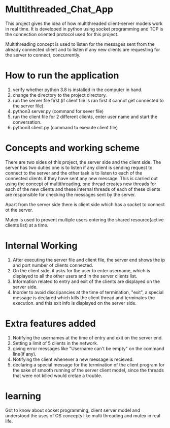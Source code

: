# Multithreaded_Chat_App
This project gives the idea of how multithreaded client-server models work in real time.
It is developed in python using socket programming and TCP is the connection oriented protocol used for this project.

Multithreading concept is used to listen for the messages sent from the already connected client and to listen if any new clients are requesting for the server to connect, concurrently.

# How to run the application
1. verify whether python 3.8 is installed in the computer in hand.
2. change the directory to the project directory.
3. run the server file first.(if client file is ran first it cannot get connected to the server file).
4. python3 server.py  (command for sever file)
5. run the client file for 2 different clients, enter user name and start the conversation.
6. python3 client.py    (command to execute client file)

# Concepts and working scheme
There are two sides of this project, the server side and the client side. The server has two duties one is to listen if any client is sending request to connect to the server and the other task is to listen to each of the connected clients if they have sent any new message. This is carried out using the concept of multithreading, one thread creates new threads for each of the new clients and these internal threads of each of these clients are responsible for checking the messages sent by the server.

Apart from the server side there is client side which has a socket to connect ot the server.

Mutex is used to prevent multiple users entering the shared resource(active clients list) at a time.

# Internal Working
1. After executing the server file and client file, the server end shows the ip and port number of clients connected.
2. On the client side, it asks for the user to enter username, which is displayed to all the other users and in the server clients list.
3. Information related to entry and exit of the clients are displayed on the server side.
4. Inorder to avoid discripancies at the time of termination, "exit", a special message is declared which kills the client thread and terminates the execution. and this exit info is displayed on the server side.

# Extra features added
1. Notifying the usernames at the time of entry and exit on the server end.
2. Setting a limit of 5 clients in the network.
3. giving error messages like "Username can't be empty" on the command line(if any).
4. Notifying the client whenever a new message is recieved.
5. declaring a special message for the termination of the client program for the sake of smooth running of the server client model, since the threads that were not killed would cretae a trouble.


# learning 
Got to know about socket programming, client server model and understood the uses of OS concepts like multi threading and mutex in real life.
